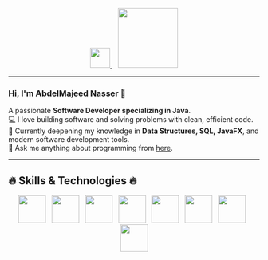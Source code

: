 <p align="center">
  <a href="https://www.linkedin.com/in/عبدالمجيد-ناصر-a04081298" target="_blank">
    <img src="https://cdn-icons-png.flaticon.com/512/174/174857.png" width="40" height="40"/>
  </a>
  &nbsp;&nbsp;
  <a href="https://codeforces.com/profile/mj.naser2005" target="_blank">
    <img src="https://sta.codeforces.com/s/97947/images/codeforces-logo-with-telegram.png" width="120"/>
  </a>
</p>

---

### Hi, I'm AbdelMajeed Nasser 👋  
A passionate **Software Developer specializing in Java**.  
💻 I love building software and solving problems with clean, efficient code.  
🧠 Currently deepening my knowledge in **Data Structures, SQL, JavaFX**, and modern software development tools.  
💬 Ask me anything about programming from [here](mailto:mj.naser2005@gmail.com).

---

## 🔥 Skills & Technologies 🔥  

<p align="center">
  <img src="https://cdn.jsdelivr.net/gh/devicons/devicon/icons/java/java-original.svg" width="55" height="55"/>
  &nbsp;
  <img src="https://share.google/images/f3WqyVLb02sOpvZEG" width="55" height="55"/> <!-- OOP -->
  &nbsp;
  <img src="https://cdn-icons-png.flaticon.com/512/2772/2772128.png" width="55" height="55"/> <!-- Data Structures -->
  &nbsp;
  <img src="https://cdn.jsdelivr.net/gh/devicons/devicon/icons/mysql/mysql-original.svg" width="55" height="55"/> <!-- SQL -->
  &nbsp;
  <img src="https://cdn.jsdelivr.net/gh/devicons/devicon/icons/javafx/javafx-original.svg" width="55" height="55"/> <!-- JavaFX -->
  &nbsp;
  <img src="https://cdn.jsdelivr.net/gh/devicons/devicon/icons/git/git-original.svg" width="55" height="55"/> <!-- Git -->
  &nbsp;
  <img src="https://cdn.jsdelivr.net/gh/devicons/devicon/icons/github/github-original.svg" width="55" height="55"/> <!-- GitHub -->
  &nbsp;
  <img src="https://pngimg.com/uploads/database/database_PNG5.png" width="55" height="55"/> <!-- Databases -->
</p>

